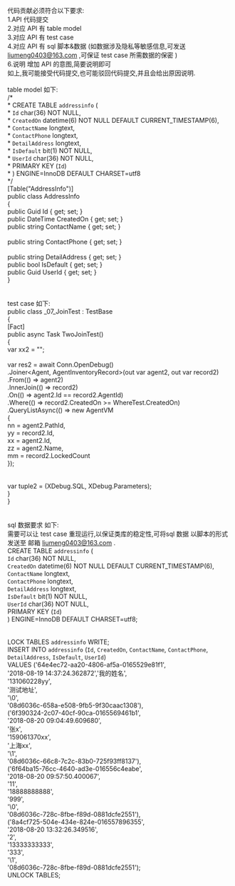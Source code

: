 代码贡献必须符合以下要求:<br/>
1.API 代码提交<br/>
2.对应 API 有 table model<br/>
3.对应 API 有 test case<br/>
4.对应 API 有 sql 脚本&数据 (如数据涉及隐私等敏感信息,可发送 liumeng0403@163.com ,可保证 test case 所需数据的保密 )<br/>
6.说明 增加 API 的意图,简要说明即可<br/>
如上,我可能接受代码提交,也可能驳回代码提交,并且会给出原因说明.<br/>
<br/>
table model 如下:<br/>
    /*<br/>
     * CREATE TABLE `addressinfo` (<br/>
     * `Id` char(36) NOT NULL,<br/>
     * `CreatedOn` datetime(6) NOT NULL DEFAULT CURRENT_TIMESTAMP(6),<br/>
     * `ContactName` longtext,<br/>
     * `ContactPhone` longtext,<br/>
     * `DetailAddress` longtext,<br/>
     * `IsDefault` bit(1) NOT NULL,<br/>
     * `UserId` char(36) NOT NULL,<br/>
     * PRIMARY KEY (`Id`)<br/>
     * ) ENGINE=InnoDB DEFAULT CHARSET=utf8<br/>
     */<br/>
    [Table("AddressInfo")]<br/>
    public class AddressInfo<br/>
    {<br/>
        public Guid Id { get; set; }<br/>
        public DateTime CreatedOn { get; set; }<br/>
        public string ContactName { get; set; }<br/>       
        public string ContactPhone { get; set; }<br/>        
        public string DetailAddress { get; set; }<br/>
        public bool IsDefault { get; set; }<br/>
        public Guid UserId { get; set; }<br/>
    }<br/>
<br/>    
test case 如下:<br/>
    public class _07_JoinTest : TestBase<br/>
    {<br/>
        [Fact]<br/>
        public async Task TwoJoinTest()<br/>
        {<br/>
            var xx2 = "";<br/>
<br/>
            var res2 = await Conn.OpenDebug()<br/>
                .Joiner<Agent, AgentInventoryRecord>(out var agent2, out var record2)<br/>
                .From(() => agent2)<br/>
                .InnerJoin(() => record2)<br/>
                .On(() => agent2.Id == record2.AgentId)<br/>
                .Where(() => record2.CreatedOn >= WhereTest.CreatedOn)<br/>
                .QueryListAsync(() => new AgentVM<br/>
                {<br/>
                    nn = agent2.PathId,<br/>
                    yy = record2.Id,<br/>
                    xx = agent2.Id,<br/>
                    zz = agent2.Name,<br/>
                    mm = record2.LockedCount<br/>
                });<br/>
<br/>                
            var tuple2 = (XDebug.SQL, XDebug.Parameters);<br/>
        }<br/>
    }<br/>
<br/>    
    sql 数据要求 如下:<br/> 
    需要可以让 test case 重现运行,以保证类库的稳定性,可将sql 数据 以脚本的形式 发送至 邮箱 liumeng0403@163.com  .<br/>
    CREATE TABLE `addressinfo` (<br/>
      `Id` char(36) NOT NULL,<br/>
      `CreatedOn` datetime(6) NOT NULL DEFAULT CURRENT_TIMESTAMP(6),<br/>
      `ContactName` longtext,<br/>
      `ContactPhone` longtext,<br/>
      `DetailAddress` longtext,<br/>
      `IsDefault` bit(1) NOT NULL,<br/>
      `UserId` char(36) NOT NULL,<br/>
      PRIMARY KEY (`Id`)<br/>
    ) ENGINE=InnoDB DEFAULT CHARSET=utf8;<br/>
<br/>    
    LOCK TABLES `addressinfo` WRITE;<br/>
    INSERT INTO `addressinfo` (`Id`, `CreatedOn`, `ContactName`, `ContactPhone`, `DetailAddress`, `IsDefault`, `UserId`)<br/> 
    VALUES ('64e4ec72-aa20-4806-af5a-0165529e81f1',<br/>
            '2018-08-19 14:37:24.362872','我的姓名',<br/>
            '131060228yy',<br/>
            '测试地址',<br/>
            '\0',<br/>
            '08d6036c-658a-e508-9fb5-9f30caac1308'),<br/>
           ('6f390324-2c07-40cf-90ca-0165569461b1',<br/>
           '2018-08-20 09:04:49.609680',<br/>
           '张x',<br/>
           '159061370xx',<br/>
           '上海xx',<br/>
           '\1',<br/>
           '08d6036c-66c8-7c2c-83b0-725f93ff8137'),<br/>
           ('6f64ba15-76cc-4640-ad3e-016556c4eabe',<br/>
           '2018-08-20 09:57:50.400067',<br/>
           '11',<br/>
           '18888888888',<br/>
           '999',<br/>
           '\0',<br/>
           '08d6036c-728c-8fbe-f89d-0881dcfe2551'),<br/>
           ('8a4cf725-504e-434e-824e-016557896355',<br/>
           '2018-08-20 13:32:26.349516',<br/>
           '2',<br/>
           '13333333333',<br/>
           '333',<br/>
           '\1',<br/>
           '08d6036c-728c-8fbe-f89d-0881dcfe2551');<br/>
    UNLOCK TABLES;<br/>
    
    
